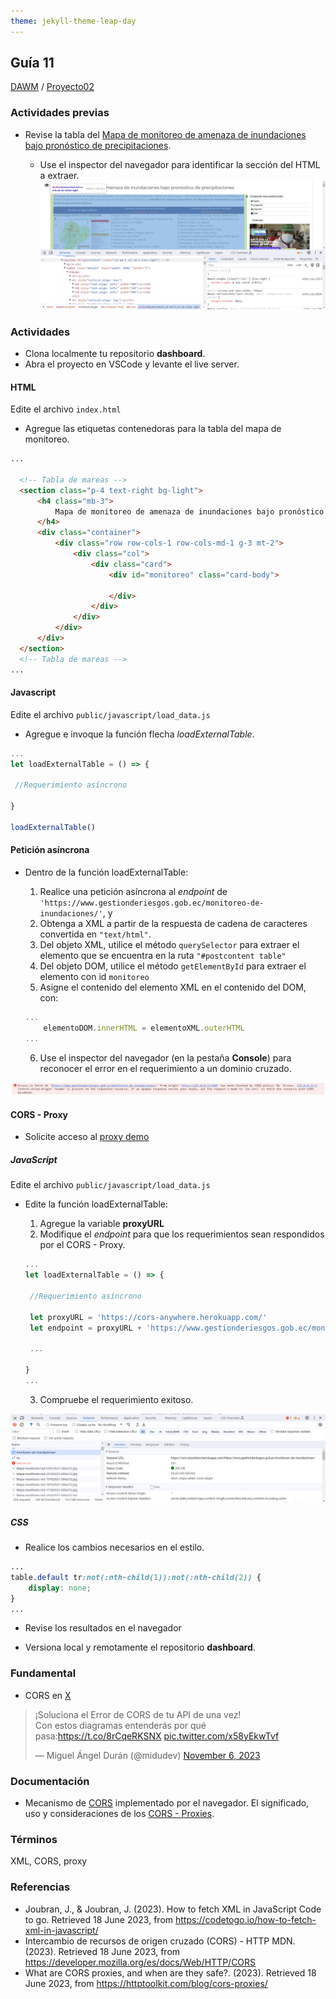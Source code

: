 ```yaml
---
theme: jekyll-theme-leap-day
---
```


## Guía 11

[DAWM](/DAWM/) / [Proyecto02](/DAWM/proyectos/2023/proyecto02)

### Actividades previas

* Revise la tabla del [Mapa de monitoreo de amenaza de inundaciones bajo pronóstico de precipitaciones](https://www.gestionderiesgos.gob.ec/monitoreo-de-inundaciones/).

	- Use el inspector del navegador para identificar la sección del HTML a extraer. 
  	![docs](imagenes/inspector_gestion.png)

 
### Actividades

* Clona localmente tu repositorio **dashboard**.
* Abra el proyecto en VSCode y levante el live server.

#### HTML

Edite el archivo `index.html`

* Agregue las etiquetas contenedoras para la tabla del mapa de monitoreo.

```html
...

  <!-- Tabla de mareas -->
  <section class="p-4 text-right bg-light">
      <h4 class="mb-3">
          Mapa de monitoreo de amenaza de inundaciones bajo pronóstico de precipitaciones
      </h4>
      <div class="container">
          <div class="row row-cols-1 row-cols-md-1 g-3 mt-2">
              <div class="col">
                  <div class="card">
                      <div id="monitoreo" class="card-body">
                          
                      </div>
                  </div>
              </div>
          </div>
      </div>
  </section>
  <!-- Tabla de mareas -->
...
```

#### Javascript

Edite el archivo `public/javascript/load_data.js`

* Agregue e invoque la función flecha _loadExternalTable_.

```typescript
... 
let loadExternalTable = () => {
  
 //Requerimiento asíncrono

}

loadExternalTable()
```

#### Petición asíncrona

* Dentro de la función loadExternalTable:
	
	1. Realice una petición asíncrona al _endpoint_ de `'https://www.gestionderiesgos.gob.ec/monitoreo-de-inundaciones/'`, y
	2. Obtenga a XML a partir de la respuesta de cadena de caracteres convertida en `"text/html"`. 
	3. Del objeto XML, utilice el método `querySelector` para extraer el elemento que se encuentra en la ruta `"#postcontent table"`
	4. Del objeto DOM, utilice el método `getElementById` para extraer el elemento con id `monitoreo`
	5. Asigne el contenido del elemento XML en el contenido del DOM, con:

	```typescript
	...
		elementoDOM.innerHTML = elementoXML.outerHTML
	...
	```

	6. Use el inspector del navegador (en la pestaña **Console**) para reconocer el error en el requerimiento a un dominio cruzado. 

![cors](imagenes/cors_gestion.png)


#### CORS - Proxy

* Solicite acceso al [proxy demo](https://cors-anywhere.herokuapp.com/corsdemo)

##### JavaScript

Edite el archivo `public/javascript/load_data.js`

* Edite la función loadExternalTable:
	
	1. Agregue la variable **proxyURL**
	2. Modifique el _endpoint_ para que los requerimientos sean respondidos por el CORS - Proxy.

	```typescript
	... 
	let loadExternalTable = () => {
	  
	 //Requerimiento asíncrono

	 let proxyURL = 'https://cors-anywhere.herokuapp.com/'
	 let endpoint = proxyURL + 'https://www.gestionderiesgos.gob.ec/monitoreo-de-inundaciones/'

	 ...

	}
	...
	```

	3. Compruebe el requerimiento exitoso.

![proxygestion](imagenes/proxygestion.png)

##### CSS

* Realice los cambios necesarios en el estilo.

```css
...
table.default tr:not(:nth-child(1)):not(:nth-child(2)) {
    display: none;
}
...
```

* Revise los resultados en el navegador

* Versiona local y remotamente el repositorio **dashboard**.


### Fundamental

* CORS en [X](https://twitter.com/midudev/status/1721516493995716680)

<blockquote class="twitter-tweet"><p lang="es" dir="ltr">¡Soluciona el Error de CORS de tu API de una vez!<br>Con estos diagramas entenderás por qué pasa:<a href="https://t.co/8rCqeRKSNX">https://t.co/8rCqeRKSNX</a> <a href="https://t.co/x58yEkwTvf">pic.twitter.com/x58yEkwTvf</a></p>&mdash; Miguel Ángel Durán (@midudev) <a href="https://twitter.com/midudev/status/1721516493995716680?ref_src=twsrc%5Etfw">November 6, 2023</a></blockquote> <script async src="https://platform.twitter.com/widgets.js" charset="utf-8"></script>

### Documentación

* Mecanismo de [CORS](https://developer.mozilla.org/es/docs/Web/HTTP/CORS) implementado por el navegador. El significado, uso y consideraciones de los [CORS - Proxies](https://httptoolkit.com/blog/cors-proxies/).

### Términos

XML, CORS, proxy

### Referencias

* Joubran, J., & Joubran, J. (2023). How to fetch XML in JavaScript  Code to go. Retrieved 18 June 2023, from https://codetogo.io/how-to-fetch-xml-in-javascript/
* Intercambio de recursos de origen cruzado (CORS) - HTTP MDN. (2023). Retrieved 18 June 2023, from https://developer.mozilla.org/es/docs/Web/HTTP/CORS
* What are CORS proxies, and when are they safe?. (2023). Retrieved 18 June 2023, from https://httptoolkit.com/blog/cors-proxies/